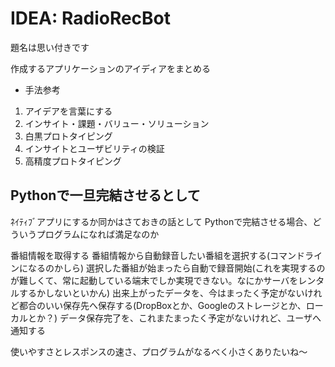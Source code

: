 # IDEA: RadioRecBot

題名は思い付きです

作成するアプリケーションのアイディアをまとめる

- 手法参考 

1. アイデアを言葉にする
2. インサイト・課題・バリュー・ソリューション
3. 白黒プロトタイピング
4. インサイトとユーザビリティの検証
5. 高精度プロトタイピング



## Pythonで一旦完結させるとして

ﾈｲﾃｨﾌﾞアプリにするか同かはさておきの話として
Pythonで完結させる場合、どういうプログラムになれば満足なのか

番組情報を取得する
番組情報から自動録音したい番組を選択する(コマンドラインになるのかしら)
選択した番組が始まったら自動で録音開始(これを実現するのが難しくて、常に起動している端末でしか実現できない。なにかサーバをレンタルするかしないといかん)
出来上がったデータを、今はまったく予定がないけれど都合のいい保存先へ保存する(DropBoxとか、Googleのストレージとか、ローカルとか？)
データ保存完了を、これまたまったく予定がないけれど、ユーザへ通知する

使いやすさとレスポンスの速さ、プログラムがなるべく小さくありたいね～



